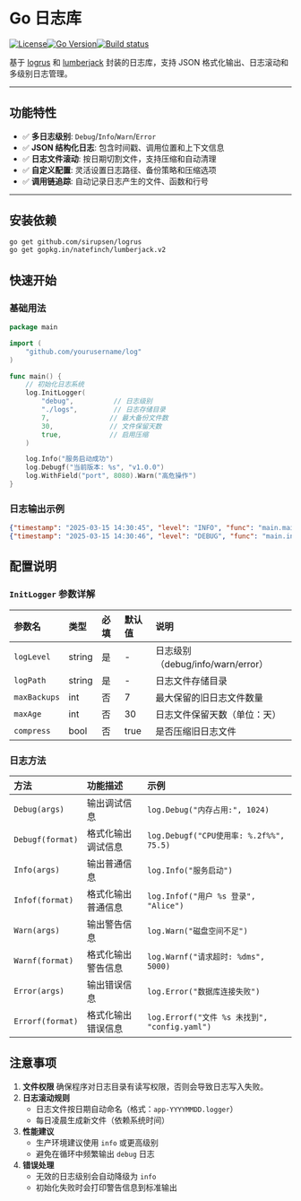 # Go 日志库

[![License](https://img.shields.io/badge/license-MIT-blue.svg)](LICENSE)[![Go Version](https://img.shields.io/badge/go-1.18%2B-brightgreen)](https://golang.org/dl/)[![Build status](https://img.shields.io/badge/go-dev-black.svg)](https://pkg.go.dev/github.com/kaiqiangDevops/go-logger)

基于 [logrus](https://github.com/sirupsen/logrus) 和 [lumberjack](https://github.com/natefinch/lumberjack) 封装的日志库，支持 JSON 格式化输出、日志滚动和多级别日志管理。

------

## 功能特性

- ✅ **多日志级别**: `Debug`/`Info`/`Warn`/`Error`
- ✅ **JSON 结构化日志**: 包含时间戳、调用位置和上下文信息
- ✅ **日志文件滚动**: 按日期切割文件，支持压缩和自动清理
- ✅ **自定义配置**: 灵活设置日志路径、备份策略和压缩选项
- ✅ **调用链追踪**: 自动记录日志产生的文件、函数和行号

------

## 安装依赖

```bash
go get github.com/sirupsen/logrus
go get gopkg.in/natefinch/lumberjack.v2
```

## 快速开始

### 基础用法

```go
package main

import (
    "github.com/yourusername/log"
)

func main() {
    // 初始化日志系统
    log.InitLogger(
        "debug",          // 日志级别
        "./logs",         // 日志存储目录
        7,               // 最大备份文件数
        30,              // 文件保留天数
        true,            // 启用压缩
    )

    log.Info("服务启动成功")
    log.Debugf("当前版本: %s", "v1.0.0")
    log.WithField("port", 8080).Warn("高危操作")
}
```

### 日志输出示例

```json
{"timestamp": "2025-03-15 14:30:45", "level": "INFO", "func": "main.main", "file": "app.go:12", "msg": "服务启动成功"}
{"timestamp": "2025-03-15 14:30:46", "level": "DEBUG", "func": "main.init", "file": "config.go:25", "msg": "当前版本: v1.0.0"}
```

## 配置说明

### `InitLogger` 参数详解

| 参数名       | 类型   | 必填 | 默认值 | 说明                              |
| :----------- | :----- | :--- | :----- | :-------------------------------- |
| `logLevel`   | string | 是   | -      | 日志级别（debug/info/warn/error） |
| `logPath`    | string | 是   | -      | 日志文件存储目录                  |
| `maxBackups` | int    | 否   | 7      | 最大保留的旧日志文件数量          |
| `maxAge`     | int    | 否   | 30     | 日志文件保留天数（单位：天）      |
| `compress`   | bool   | 否   | true   | 是否压缩旧日志文件                |

### 日志方法

| 方法             | 功能描述           | 示例                                          |
| :--------------- | :----------------- | :-------------------------------------------- |
| `Debug(args)`    | 输出调试信息       | `log.Debug("内存占用:", 1024)`                |
| `Debugf(format)` | 格式化输出调试信息 | `log.Debugf("CPU使用率: %.2f%%", 75.5)`       |
| `Info(args)`     | 输出普通信息       | `log.Info("服务启动")`                        |
| `Infof(format)`  | 格式化输出普通信息 | `log.Infof("用户 %s 登录", "Alice")`          |
| `Warn(args)`     | 输出警告信息       | `log.Warn("磁盘空间不足")`                    |
| `Warnf(format)`  | 格式化输出警告信息 | `log.Warnf("请求超时: %dms", 5000)`           |
| `Error(args)`    | 输出错误信息       | `log.Error("数据库连接失败")`                 |
| `Errorf(format)` | 格式化输出错误信息 | `log.Errorf("文件 %s 未找到", "config.yaml")` |

## 注意事项

1. **文件权限**
   确保程序对日志目录有读写权限，否则会导致日志写入失败。
2. **日志滚动规则**
   - 日志文件按日期自动命名（格式：`app-YYYYMMDD.logger`）
   - 每日凌晨生成新文件（依赖系统时间）
3. **性能建议**
   - 生产环境建议使用 `info` 或更高级别
   - 避免在循环中频繁输出 `debug` 日志
4. **错误处理**
   - 无效的日志级别会自动降级为 `info`
   - 初始化失败时会打印警告信息到标准输出
